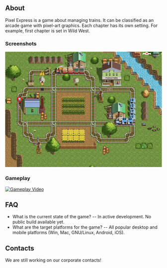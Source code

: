 ## About

Pixel Express is a game about managing trains. It can be classified as an arcade game with pixel-art graphics. Each chapter has its own setting. For example, first chapter is set in Wild West.

### Screenshots
![Screenshot 1](img/screenshot1.png)

### Gameplay
[![Gameplay Video](https://img.youtube.com/vi/7mKPXDb05d8/0.jpg)](https://www.youtube.com/watch?v=7mKPXDb05d8)

## FAQ

- What is the current state of the game?
-- In active development. No public build available yet.
- What are the target platforms for the game?
-- All popular desktop and mobile platforms (Win, Mac, GNU/Linux, Android, iOS).

## Contacts

We are still working on our corporate contacts!
